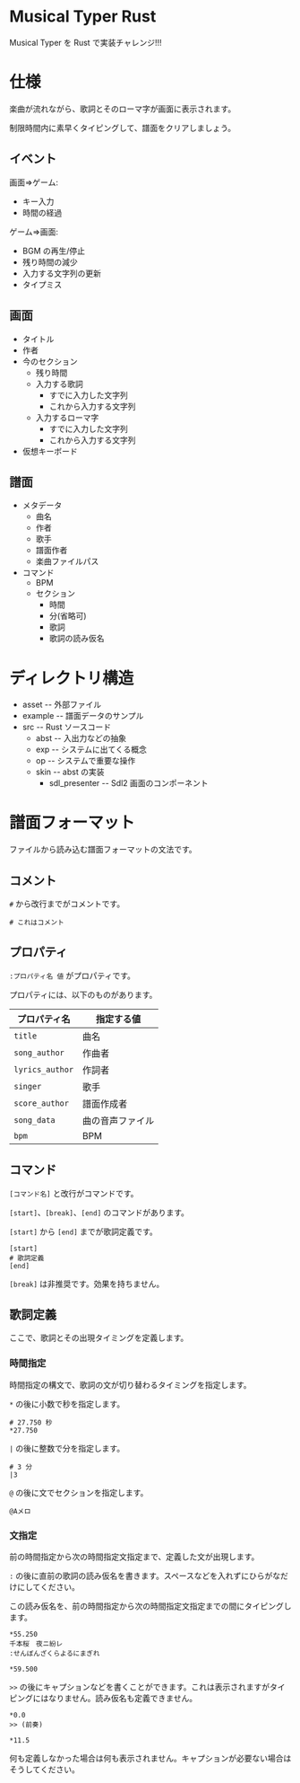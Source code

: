 # Musical Typer Rust

Musical Typer を Rust で実装チャレンジ!!!


# 仕様

楽曲が流れながら、歌詞とそのローマ字が画面に表示されます。

制限時間内に素早くタイピングして、譜面をクリアしましょう。


## イベント

画面=>ゲーム:
- キー入力
- 時間の経過

ゲーム=>画面:
- BGM の再生/停止
- 残り時間の減少
- 入力する文字列の更新
- タイプミス


## 画面

- タイトル
- 作者
- 今のセクション
  - 残り時間
  - 入力する歌詞
    - すでに入力した文字列
    - これから入力する文字列
  - 入力するローマ字
    - すでに入力した文字列
    - これから入力する文字列
- 仮想キーボード


## 譜面

- メタデータ
  - 曲名
  - 作者
  - 歌手
  - 譜面作者
  - 楽曲ファイルパス
- コマンド
  - BPM
  - セクション
    - 時間
    - 分(省略可)
    - 歌詞
    - 歌詞の読み仮名


# ディレクトリ構造

- asset -- 外部ファイル
- example -- 譜面データのサンプル
- src -- Rust ソースコード
  - abst -- 入出力などの抽象
  - exp -- システムに出てくる概念
  - op -- システムで重要な操作
  - skin -- abst の実装
    - sdl_presenter -- Sdl2 画面のコンポーネント


# 譜面フォーマット

ファイルから読み込む譜面フォーマットの文法です。


## コメント

`#` から改行までがコメントです。

```
# これはコメント
```


## プロパティ

`:プロパティ名 値` がプロパティです。

プロパティには、以下のものがあります。

| プロパティ名    | 指定する値       |
| --------------- | ---------------- |
| `title`         | 曲名             |
| `song_author`   | 作曲者           |
| `lyrics_author` | 作詞者           |
| `singer`        | 歌手             |
| `score_author`  | 譜面作成者       |
| `song_data`     | 曲の音声ファイル |
| `bpm`           | BPM              |


## コマンド

`[コマンド名]` と改行がコマンドです。

`[start]`、`[break]`、`[end]` のコマンドがあります。

`[start]` から `[end]` までが歌詞定義です。

```
[start]
# 歌詞定義
[end]
```

`[break]` は非推奨です。効果を持ちません。


## 歌詞定義

ここで、歌詞とその出現タイミングを定義します。


### 時間指定

時間指定の構文で、歌詞の文が切り替わるタイミングを指定します。

`*`	の後に小数で秒を指定します。

```
# 27.750 秒
*27.750
```

`|` の後に整数で分を指定します。

```
# 3 分
|3
```

`@`	の後に文でセクションを指定します。

```
@Aメロ
```


### 文指定

前の時間指定から次の時間指定文指定まで、定義した文が出現します。

`:` の後に直前の歌詞の読み仮名を書きます。スペースなどを入れずにひらがなだけにしてください。

この読み仮名を、前の時間指定から次の時間指定文指定までの間にタイピングします。

```
*55.250
千本桜　夜ニ紛レ
:せんぼんざくらよるにまぎれ

*59.500
```

`>>` の後にキャプションなどを書くことができます。これは表示されますがタイピングにはなりません。読み仮名も定義できません。

```
*0.0
>> (前奏)

*11.5
```

何も定義しなかった場合は何も表示されません。キャプションが必要ない場合はそうしてください。
